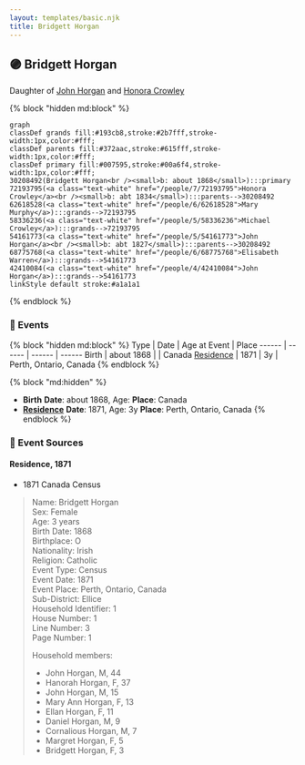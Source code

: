 ```yaml
---
layout: templates/basic.njk
title: Bridgett Horgan
---
```

## 🟣 Bridgett Horgan

Daughter of [John Horgan](/people/5/54161773) and [Honora Crowley](/people/7/72193795)

{% block "hidden md:block" %}
```mermaid
graph
classDef grands fill:#193cb8,stroke:#2b7fff,stroke-width:1px,color:#fff;
classDef parents fill:#372aac,stroke:#615fff,stroke-width:1px,color:#fff;
classDef primary fill:#007595,stroke:#00a6f4,stroke-width:1px,color:#fff;
30208492(Bridgett Horgan<br /><small>b: about 1868</small>):::primary
72193795(<a class="text-white" href="/people/7/72193795">Honora Crowley</a><br /><small>b: abt 1834</small>):::parents-->30208492
62618528(<a class="text-white" href="/people/6/62618528">Mary Murphy</a>):::grands-->72193795
58336236(<a class="text-white" href="/people/5/58336236">Michael Crowley</a>):::grands-->72193795
54161773(<a class="text-white" href="/people/5/54161773">John Horgan</a><br /><small>b: abt 1827</small>):::parents-->30208492
68775768(<a class="text-white" href="/people/6/68775768">Elisabeth Warren</a>):::grands-->54161773
42410084(<a class="text-white" href="/people/4/42410084">John Horgan</a>):::grands-->54161773
linkStyle default stroke:#a1a1a1
```
{% endblock %}

### 📆 Events

{% block "hidden md:block" %}
Type | Date | Age at Event | Place
------ | ------ | ------ | ------
Birth | about 1868 |  | Canada
[Residence](#event-event-0) | 1871 | 3y | Perth, Ontario, Canada
{% endblock %}

{% block "md:hidden" %}
- **Birth**
**Date**: about 1868, Age:
**Place**: Canada
- **[Residence](#event-event-0)**
**Date**: 1871, Age: 3y
**Place**: Perth, Ontario, Canada
{% endblock %}

### 📰 Event Sources

#### <a id="event-event-0"></a> Residence, 1871
* 1871 Canada Census
>   
  > Name: Bridgett Horgan  
  > Sex: Female  
  > Age: 3 years  
  > Birth Date: 1868  
  > Birthplace: O  
  > Nationality: Irish  
  > Religion: Catholic  
  > Event Type: Census  
  > Event Date: 1871  
  > Event Place: Perth, Ontario, Canada  
  > Sub-District: Ellice  
  > Household Identifier: 1  
  > House Number: 1  
  > Line Number: 3  
  > Page Number: 1  
  >   
  > Household members:  
  > - John Horgan, M, 44  
  > - Hanorah Horgan, F, 37  
  > - John Horgan, M, 15  
  > - Mary Ann Horgan, F, 13  
  > - Ellan Horgan, F, 11  
  > - Daniel Horgan, M, 9  
  > - Cornalious Horgan, M, 7  
  > - Margret Horgan, F, 5  
  > - Bridgett Horgan, F, 3  
  >
